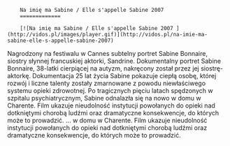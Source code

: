 
        Na imię ma Sabine / Elle s'appelle Sabine 2007 
        =============
        
        [![Na imię ma Sabine / Elle s'appelle Sabine 2007 ](http://vidos.pl/images/player.gif)](http://vidos.pl/na-imie-ma-sabine-elle-s-appelle-sabine-2007)
        
        
 Nagrodzony na festiwalu w Cannes subtelny portret Sabine Bonnaire, siostry słynnej francuskiej aktorki, Sandrine. Dokumentalny portret Sabine Bonnaire, 38-latki cierpiącej na autyzm, nakręcony został przez jej siostrę-aktorkę. Dokumentacja 25 lat życia Sabine pokazuje ciepłą osobę, której rozwój i liczne talenty zostały zmarnowane z powodu niewłaściwego systemu opieki zdrowotnej. Po tragicznych pięciu latach spędzonych w szpitalu psychiatrycznym, Sabine odnalazła się na nowo w domu w Charente. Film ukazuje nieudolność instytucji powołanych do opieki nad dotkniętymi chorobą ludźmi oraz dramatyczne konsekwencje, do których może to prowadzić.  ... w domu w Charente. Film ukazuje nieudolność instytucji powołanych do opieki nad dotkniętymi chorobą ludźmi oraz dramatyczne konsekwencje, do których może to prowadzić.
    